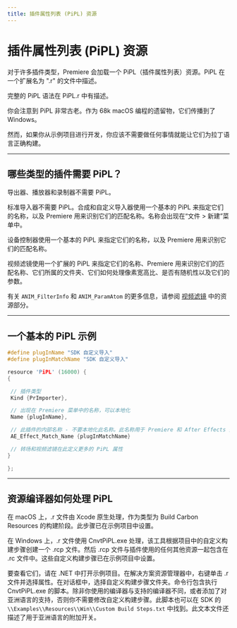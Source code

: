 ```yaml
---
title: 插件属性列表 (PiPL) 资源
---
```

# 插件属性列表 (PiPL) 资源

对于许多插件类型，Premiere 会加载一个 PiPL（插件属性列表）资源。PiPL 在一个扩展名为 ".r" 的文件中描述。

完整的 PiPL 语法在 PiPL.r 中有描述。

你会注意到 PiPL 非常古老。作为 68k macOS 编程的遗留物，它们传播到了 Windows。

然而，如果你从示例项目进行开发，你应该不需要做任何事情就能让它们为拉丁语言正确构建。

---

## 哪些类型的插件需要 PiPL？

导出器、播放器和录制器不需要 PiPL。

标准导入器不需要 PiPL。合成和自定义导入器使用一个基本的 PiPL 来指定它们的名称，以及 Premiere 用来识别它们的匹配名称。名称会出现在“文件 > 新建”菜单中。

设备控制器使用一个基本的 PiPL 来指定它们的名称，以及 Premiere 用来识别它们的匹配名称。

视频滤镜使用一个扩展的 PiPL 来指定它们的名称、Premiere 用来识别它们的匹配名称、它们所属的文件夹、它们如何处理像素宽高比、是否有随机性以及它们的参数。

有关 `ANIM_FilterInfo` 和 `ANIM_ParamAtom` 的更多信息，请参阅 [视频滤镜](../../video-filters/video-filters) 中的资源部分。

---

## 一个基本的 PiPL 示例

```cpp
#define plugInName "SDK 自定义导入"
#define plugInMatchName "SDK 自定义导入"

resource 'PiPL' (16000) {
{

 // 插件类型
 Kind {PrImporter},

 // 出现在 Premiere 菜单中的名称，可以本地化
 Name {plugInName},

 // 此插件的内部名称 - 不要本地化此名称。此名称用于 Premiere 和 After Effects 插件。
 AE_Effect_Match_Name {plugInMatchName}

 // 转场和视频滤镜在此定义更多的 PiPL 属性
}

};
```

---

## 资源编译器如何处理 PiPL

在 macOS 上，.r 文件由 Xcode 原生处理，作为类型为 Build Carbon Resources 的构建阶段。此步骤已在示例项目中设置。

在 Windows 上，.r 文件使用 CnvtPiPL.exe 处理，该工具根据项目中的自定义构建步骤创建一个 .rcp 文件。然后 .rcp 文件与插件使用的任何其他资源一起包含在 .rc 文件中。这些自定义构建步骤已在示例项目中设置。

要查看它们，请在 .NET 中打开示例项目。在解决方案资源管理器中，右键单击 .r 文件并选择属性。在对话框中，选择自定义构建步骤文件夹。命令行包含执行 CnvtPiPL.exe 的脚本。除非你使用的编译器与支持的编译器不同，或者添加了对亚洲语言的支持，否则你不需要修改自定义构建步骤。此脚本也可以在 SDK 的 `\\Examples\\Resources\\Win\\Custom Build Steps.txt` 中找到。此文本文件还描述了用于亚洲语言的附加开关。
